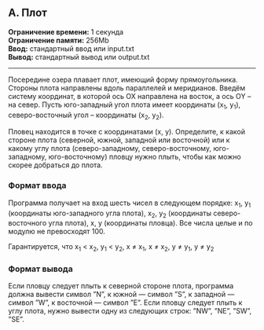 
## A. Плот

**Ограничение времени:** 1 секунда  
**Ограничение памяти:** 256Mb  
**Ввод:** стандартный ввод или input.txt  
**Вывод:** стандартный вывод или output.txt

---
Посередине озера плавает плот, имеющий форму прямоугольника. Стороны плота направлены вдоль параллелей и меридианов. 
Введём систему координат, в которой ось OX направлена на восток, а ось ОY – на север. 
Пусть юго-западный угол плота имеет координаты (x<sub>1</sub>, y<sub>1</sub>), 
северо-восточный угол – координаты (x<sub>2</sub>, y<sub>2</sub>).

Пловец находится в точке с координатами (x, y). Определите, к какой стороне плота (северной, южной,
западной или восточной) или к какому углу плота (северо-западному, северо-восточному, юго-западному,
юго-восточному) пловцу нужно плыть, чтобы как можно скорее добраться до плота.

### Формат ввода
Программа получает на вход шесть чисел в следующем порядке:
x<sub>1</sub>, y<sub>1</sub> (координаты юго-западного угла плота), 
x<sub>2</sub>, y<sub>2</sub> (координаты северо-восточного угла плота),
x, y
(координаты пловца). Все числа целые и по модулю не превосходят 100. 

Гарантируется, что
x<sub>1</sub> < x<sub>2</sub>, y<sub>1</sub> < y<sub>2</sub>, x ≠ x<sub>1</sub>, x ≠ x<sub>2</sub>, 
y ≠ y<sub>1</sub>, y ≠ y<sub>2</sub>

### Формат вывода
Если пловцу следует плыть к северной стороне плота, программа должна вывести символ ”N”, к южной — символ ”S”, к западной — символ ”W”, к восточной — символ ”E”. Если пловцу следует плыть к углу плота, нужно вывести одну из следующих строк: ”NW”, ”NE”, ”SW”, ”SE”.
